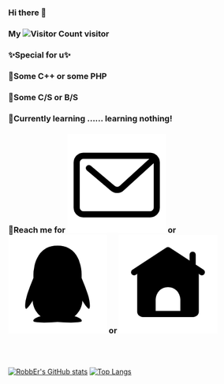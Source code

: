 ### Hi there 👋

### My ![Visitor Count](https://profile-counter.glitch.me/RobbEr929/count.svg) visitor

### ✨Special for u✨

### 🔭Some C++ or some PHP

### 👯Some C/S or B/S

### 🌱Currently learning ...... learning nothing!

### 📡Reach me for [![mail][pm]][ml] or [![qq][pq]][ql] or [![blog][pb]][bl]

[pm]: https://github.com/RobbEr929/RobbEr929/blob/main/img/mail.png
[pq]: https://github.com/RobbEr929/RobbEr929/blob/main/img/qq.png
[pb]: https://github.com/RobbEr929/RobbEr929/blob/main/img/homepage.png
[ml]: mailto:zc1142144939@vip.qq.com
[ql]: tencent://message/?Menu=yes&uin=1142144939
[bl]: https://robber.ltd
<br></br>                                                                                            

[![RobbEr's GitHub stats](https://github-readme-stats.vercel.app/api?username=RobbEr929&show_icons=true&count_private=true&theme=vue)](https://github.com/RobbEr929/github-readme-stats)
[![Top Langs](https://github-readme-stats.vercel.app/api/top-langs/?username=RobbEr929)](https://github.com/RobbEr929/github-readme-stats)
